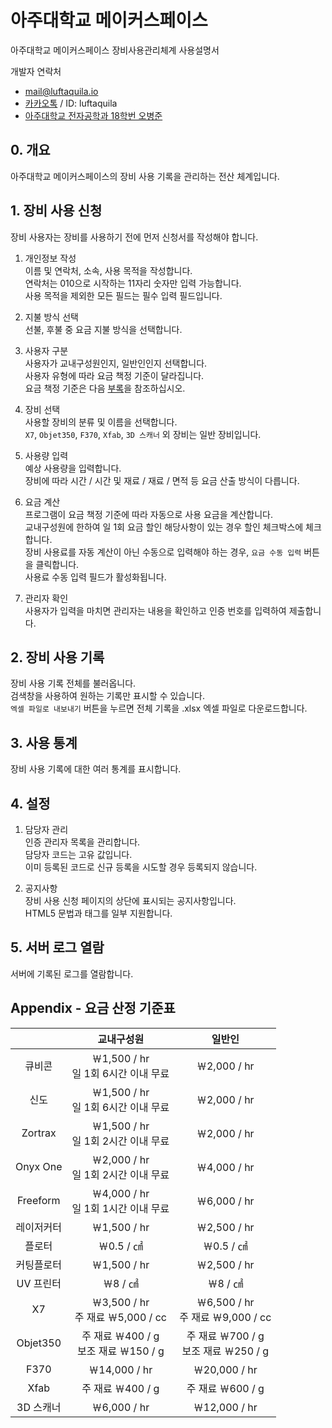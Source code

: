 아주대학교 메이커스페이스
=================

아주대학교 메이커스페이스 장비사용관리체계 사용설명서  

개발자 연락처
* <mail@luftaquila.io>
* [카카오톡](http://qr.kakao.com/talk/RmgKn.t2Sxgy8I7hwdhuYZQF1vc-) / ID: luftaquila
* [아주대학교 전자공학과 18학번 오병준](https://luftaquila.io)

## 0. 개요
아주대학교 메이커스페이스의 장비 사용 기록을 관리하는 전산 체계입니다.

## 1. 장비 사용 신청
장비 사용자는 장비를 사용하기 전에 먼저 신청서를 작성해야 합니다.  
1. 개인정보 작성  
이름 및 연락처, 소속, 사용 목적을 작성합니다.  
연락처는 010으로 시작하는 11자리 숫자만 입력 가능합니다.  
사용 목적을 제외한 모든 필드는 필수 입력 필드입니다.

1. 지불 방식 선택  
선불, 후불 중 요금 지불 방식을 선택합니다.  

1. 사용자 구분  
사용자가 교내구성원인지, 일반인인지 선택합니다.  
사용자 유형에 따라 요금 책정 기준이 달라집니다.  
요금 책정 기준은 다음 [부록](https://github.com/luftaquila/ajoumaker#appendix---%EC%9A%94%EA%B8%88-%EC%82%B0%EC%A0%95-%EA%B8%B0%EC%A4%80%ED%91%9C)을 참조하십시오.

1. 장비 선택  
사용할 장비의 분류 및 이름을 선택합니다.  
`X7`, `Objet350`, `F370`, `Xfab`, `3D 스캐너` 외 장비는 일반 장비입니다.

1. 사용량 입력  
예상 사용량을 입력합니다.  
장비에 따라 시간 / 시간 및 재료 / 재료 / 면적 등 요금 산출 방식이 다릅니다.  

1. 요금 계산  
프로그램이 요금 책정 기준에 따라 자동으로 사용 요금을 계산합니다.  
교내구성원에 한하여 일 1회 요금 할인 해당사항이 있는 경우 할인 체크박스에 체크합니다.  
장비 사용료를 자동 계산이 아닌 수동으로 입력해야 하는 경우, `요금 수동 입력` 버튼을 클릭합니다.  
사용료 수동 입력 필드가 활성화됩니다.

1. 관리자 확인  
사용자가 입력을 마치면 관리자는 내용을 확인하고 인증 번호를 입력하여 제출합니다.


## 2. 장비 사용 기록
장비 사용 기록 전체를 불러옵니다.  
검색창을 사용하여 원하는 기록만 표시할 수 있습니다.  
`엑셀 파일로 내보내기` 버튼을 누르면 전체 기록을 .xlsx 엑셀 파일로 다운로드합니다.

## 3. 사용 통계
장비 사용 기록에 대한 여러 통계를 표시합니다.

## 4. 설정
1. 담당자 관리  
인증 관리자 목록을 관리합니다.  
담당자 코드는 고유 값입니다.  
이미 등록된 코드로 신규 등록을 시도할 경우 등록되지 않습니다.

1. 공지사항  
장비 사용 신청 페이지의 상단에 표시되는 공지사항입니다.  
HTML5 문법과 태그를 일부 지원합니다.

## 5. 서버 로그 열람
서버에 기록된 로그를 열람합니다.

## Appendix - 요금 산정 기준표
| <center></center> | <center>교내구성원</center> | <center>일반인</center> |
|:--------:|:--------:|:--------:|
| 큐비콘 | ￦1,500 / hr<br>일 1회 6시간 이내 무료 | ￦2,000 / hr |
| 신도 | ￦1,500 / hr<br>일 1회 6시간 이내 무료 | ￦2,000 / hr |
| Zortrax | ￦1,500 / hr<br>일 1회 2시간 이내 무료 | ￦2,000 / hr |
| Onyx One | ￦2,000 / hr<br>일 1회 2시간 이내 무료 | ￦4,000 / hr |
| Freeform | ￦4,000 / hr<br>일 1회 1시간 이내 무료 | ￦6,000 / hr |
| 레이저커터 | ￦1,500 / hr | ￦2,500 / hr |
| 플로터 | ￦0.5 / ㎠ | ￦0.5 / ㎠ |
| 커팅플로터 | ￦1,500 / hr | ￦2,500 / hr |
| UV 프린터 | ￦8 / ㎠ | ￦8 / ㎠ |
| X7 | ￦3,500 / hr<br>주 재료 ￦5,000 / cc | ￦6,500 / hr<br>주 재료 ￦9,000 / cc |
| Objet350 | 주 재료 ￦400 / g<br> 보조 재료 ￦150 / g | 주 재료 ￦700 / g<br> 보조 재료 ￦250 / g |
| F370 | ￦14,000 / hr | ￦20,000 / hr |
| Xfab | 주 재료 ￦400 / g | 주 재료 ￦600 / g |
| 3D 스캐너 | ￦6,000 / hr | ￦12,000 / hr |
